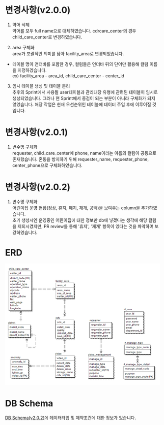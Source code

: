 # 변경사항(v2.0.0)

1. 약어 삭제  
  약어를 모두 full name으로 대체하였습니다.
  cdrcare_center의 경우 child_care_center로 변경하였습니다.  

2. area 구체화  
  area가 포괄적인 의미를 담아 facility_area로 변경되었습니다.
  * 테이블 명이 언더바를 포함한 경우, 컬럼들은 언더바 뒤의 단어만 활용해 컬럼 이름을 지정하겠습니다.   
  ex) facility_area - area_id, child_care_center - center_id  

3. 임시 테이블 생성 및 테이블 분리  
  추후의 Sprint에서 사용될 user테이블과 관리대장 유형에 관련된 테이블이 임시로 생성되었습니다. 그러나 현 Sprint에서 중점이 되는 부분이 아니라 구체화가 되지 않았습니다. 해당 작업은 현재 우선순위인 테이블에 데이터 주입 후에 이루어질 것입니다.  


# 변경사항(v2.0.1)

1. 변수명 구체화  
  requester, child_care_center에 phone, name이라는 이름의 컬럼이 공통으로 존재했습니다. 혼동을 방지하기 위해 requester_name, requester_phone, center_phone으로 구체화하였습니다.

# 변경사항(v2.0.2)

1. 변수명 구체화    
  어린이집 운영 현황(정상, 휴지, 폐지, 재개, 공백)을 보여주는 column을 추가하였습니다.   
  초기 생성시엔 운영중인 어린이집에 대한 정보만 db에 넣겠다는 생각에 해당 컬럼을 제외시켰지만, PR review를 통해 '휴지', '재개' 항목이 있다는 것을 파악하여 보강하였습니다. 

# ERD
![ERD(v2.0.2).png](./ERD(v2.0.2).png)
   
# DB Schema
[DB Schema(v2.0.2)](https://2021-spring-dsc-project-team.atlassian.net/wiki/spaces/KDK/pages/6029378/DB+v1.0.0, "confluence - db schema")에 데이터타입 및 제약조건에 대한 정보가 있습니다. 
